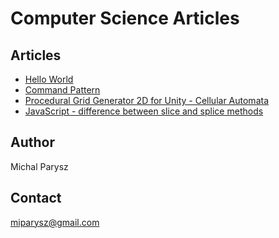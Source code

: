 # Computer Science Articles

## Articles

* [Hello World](helloworld.md)
* [Command Pattern](commandpattern.md)
* [Procedural Grid Generator 2D for Unity - Cellular Automata](proceduralgridgeneration2dcellularautomata.md)
* [JavaScript - difference between slice and splice methods](javaScriptSliceSplice.md)

## Author
Michal Parysz

## Contact
miparysz@gmail.com
